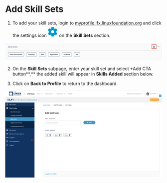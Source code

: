 # Add Skill Sets

1. To add your skill sets, login to [myprofile.lfx.linuxfoundation.org](https://myprofile.lfx.linuxfoundation.org/) and click the settings icon![](../.gitbook/assets/settings%20%281%29.png)on the **Skill Sets** section.

![](../.gitbook/assets/skill-sets.png)

2. On the **Skill Sets** subpage, enter your skill set and select +Add CTA button**,** the added skill will appear in **Skills Added** section below. 

3. Click on **Back to Profile** to return to the dashboard.

![](../.gitbook/assets/skill-sets%20%282%29.png)

